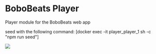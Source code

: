 # BoboBeats Player

Player module for the BoboBeats web app

seed with the following command:
[docker exec -it player_player_1 sh -c "npm run seed"]

<img src="https://i.imgur.com/dEBoHQT.png">
